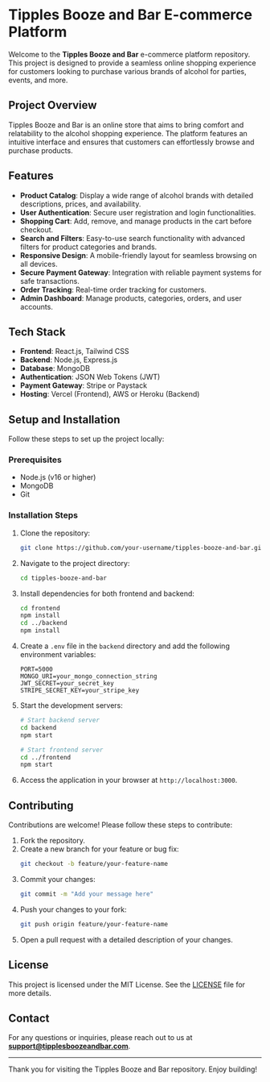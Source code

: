 # Tipples Booze and Bar E-commerce Platform

Welcome to the **Tipples Booze and Bar** e-commerce platform repository. This project is designed to provide a seamless online shopping experience for customers looking to purchase various brands of alcohol for parties, events, and more.

## Project Overview
Tipples Booze and Bar is an online store that aims to bring comfort and relatability to the alcohol shopping experience. The platform features an intuitive interface and ensures that customers can effortlessly browse and purchase products.

## Features
- **Product Catalog**: Display a wide range of alcohol brands with detailed descriptions, prices, and availability.
- **User Authentication**: Secure user registration and login functionalities.
- **Shopping Cart**: Add, remove, and manage products in the cart before checkout.
- **Search and Filters**: Easy-to-use search functionality with advanced filters for product categories and brands.
- **Responsive Design**: A mobile-friendly layout for seamless browsing on all devices.
- **Secure Payment Gateway**: Integration with reliable payment systems for safe transactions.
- **Order Tracking**: Real-time order tracking for customers.
- **Admin Dashboard**: Manage products, categories, orders, and user accounts.

## Tech Stack
- **Frontend**: React.js, Tailwind CSS
- **Backend**: Node.js, Express.js
- **Database**: MongoDB
- **Authentication**: JSON Web Tokens (JWT)
- **Payment Gateway**: Stripe or Paystack
- **Hosting**: Vercel (Frontend), AWS or Heroku (Backend)

## Setup and Installation
Follow these steps to set up the project locally:

### Prerequisites
- Node.js (v16 or higher)
- MongoDB
- Git

### Installation Steps
1. Clone the repository:
   ```bash
   git clone https://github.com/your-username/tipples-booze-and-bar.git
   ```

2. Navigate to the project directory:
   ```bash
   cd tipples-booze-and-bar
   ```

3. Install dependencies for both frontend and backend:
   ```bash
   cd frontend
   npm install
   cd ../backend
   npm install
   ```

4. Create a `.env` file in the `backend` directory and add the following environment variables:
   ```env
   PORT=5000
   MONGO_URI=your_mongo_connection_string
   JWT_SECRET=your_secret_key
   STRIPE_SECRET_KEY=your_stripe_key
   ```

5. Start the development servers:
   ```bash
   # Start backend server
   cd backend
   npm start

   # Start frontend server
   cd ../frontend
   npm start
   ```

6. Access the application in your browser at `http://localhost:3000`.

## Contributing
Contributions are welcome! Please follow these steps to contribute:
1. Fork the repository.
2. Create a new branch for your feature or bug fix:
   ```bash
   git checkout -b feature/your-feature-name
   ```
3. Commit your changes:
   ```bash
   git commit -m "Add your message here"
   ```
4. Push your changes to your fork:
   ```bash
   git push origin feature/your-feature-name
   ```
5. Open a pull request with a detailed description of your changes.

## License
This project is licensed under the MIT License. See the [LICENSE](LICENSE) file for more details.

## Contact
For any questions or inquiries, please reach out to us at **support@tipplesboozeandbar.com**.

---

Thank you for visiting the Tipples Booze and Bar repository. Enjoy building!
